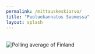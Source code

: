 ```yaml
---
permalink: /mittauskeskiarvo/
title: "Puoluekannatus Suomessa"
layout: splash
---
```


<br>
<div style="min-height:500px"><script type="text/javascript" defer src="https://datawrapper.dwcdn.net/sGVkR/embed.js?v=15" charset="utf-8"></script><noscript><img src="https://datawrapper.dwcdn.net/sGVkR/full.png" alt="Polling average of Finland" /></noscript></div>
